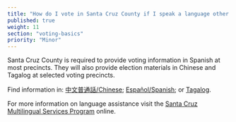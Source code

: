 ```yaml
---
title: "How do I vote in Santa Cruz County if I speak a language other than English?"
published: true
weight: 11
section: "voting-basics"
priority: "Minor"
---
```


Santa Cruz County is required to provide voting information in Spanish at most precincts. They will also provide election materials in Chinese and Tagalog at selected voting precincts.  

Find information in: [中文普通話/Chinese](http://votescount.com/Portals/16/pdfs/chinese.pdf);  [Español/Spanish](http://votescount.com/Portals/16/pdfs/spanish.pdf); or [Tagalog](http://votescount.com/Portals/16/pdfs/tagalog.pdf).  

For more information on language assistance visit the [Santa Cruz Multilingual Services Program](http://votescount.com/Home/Multilingualservicesprogram.aspx) online.  

